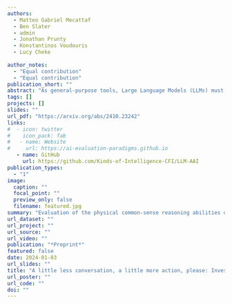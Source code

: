 ```yaml
---
authors:
  - Matteo Gabriel Mecattaf
  - Ben Slater
  - admin
  - Jonathan Prunty
  - Konstantinos Voudouris
  - Lucy Cheke
  
author_notes:
  - "Equal contribution"
  - "Equal contribution"
publication_short: ""
abstract: "As general-purpose tools, Large Language Models (LLMs) must often reason about everyday physical environments. In a question-and-answer capacity, understanding the interactions of physical objects may be necessary to give an appropriate response. Additionally, LLMs are increasingly used as the reasoning engines in agentic systems, designing and controlling their action sequences. The vast majority of research has approached this question using static benchmarks, comprised of text or image-based questions about the physical world. However, these benchmarks do not capture the complexity and nuance of physical processes as they are experienced in real life. Here we advocate for a second, relatively unexplored, approach:~that of `embodying' the LLMs by granting them control of an agent within a 3D environment. We present the first embodied evaluation of physical common-sense reasoning in LLMs using cognitively meaningful evaluation. Our framework allows direct comparison of LLMs with other embodied agents, such as those based on Deep Reinforcement Learning, and human and non-human animals. We employ the Animal-AI (AAI) environment, a simulated 3D \textit{virtual laboratory}, to study physical common-sense reasoning in LLMs. For this, we use the AAI Testbed, a suite of experiments that replicate laboratory studies with non-human animals, to study physical reasoning capabilities ranging from distance estimation, navigation around obstacles, tracking out-of-sight objects, and tool use. We demonstrate that state-of-the-art multi-modal models with no finetuning can complete this style of task, allowing meaningful comparison to the entrants of the 2019 Animal-AI Olympics competition and to human children. Our results show that LLMs cannot yet perform competitively with human children on these tasks. We argue that this approach allows the study of physical reasoning using ecologically valid experiments drawn directly from cognitive science, improving the predictability and reliability of LLMs."
tags: []
projects: []
slides: ""
url_pdf: "https://arxiv.org/abs/2410.23242"
links:
#  - icon: twitter
#    icon_pack: fab
#   - name: Website
#     url: https://ai-evaluation-paradigms.github.io
   - name: GitHub
     url: https://github.com/Kinds-of-Intelligence-CFI/LLM-AAI
publication_types:
  - "1"
image:
  caption: ""
  focal_point: ""
  preview_only: false
  filename: featured.jpg
summary: "Evaluation of the physical common-sense reasoning abilities of LLMs (Claude 3.5 Sonnet, GPT-4o, and Gemini 1.5 Pro) by embedding them in a 3D environment (Animal-AI Testbed) and comparing their performance to other agents and human children."
url_dataset: ""
url_project: ""
url_source: ""
url_video: ""
publication: "*Preprint*"
featured: false
date: 2024-01-03
url_slides: ""
title: "A little less conversation, a little more action, please: Investigating the physical common-sense of LLMs in a 3D embodied environment"
url_poster: ""
url_code: ""
doi: ""
---
```

